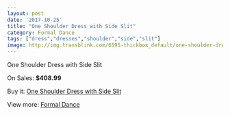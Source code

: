 ```yaml
---
layout: post
date: '2017-10-25'
title: "One Shoulder Dress with Side Slit"
category: Formal Dance
tags: ["dress","dresses","shoulder","side","slit"]
image: http://img.transblink.com/6595-thickbox_default/one-shoulder-dress-with-side-slit.jpg
---
```

One Shoulder Dress with Side Slit

On Sales: **$408.99**
<a href="https://www.transblink.com/en/formal-dance/2132-one-shoulder-dress-with-side-slit.html"><amp-img layout="responsive" width="600" height="600" src="//img.transblink.com/6595-thickbox_default/one-shoulder-dress-with-side-slit.jpg" alt="One Shoulder Dress with Side Slit 0" /></a>
<a href="https://www.transblink.com/en/formal-dance/2132-one-shoulder-dress-with-side-slit.html"><amp-img layout="responsive" width="600" height="600" src="//img.transblink.com/6599-thickbox_default/one-shoulder-dress-with-side-slit.jpg" alt="One Shoulder Dress with Side Slit 1" /></a>
<a href="https://www.transblink.com/en/formal-dance/2132-one-shoulder-dress-with-side-slit.html"><amp-img layout="responsive" width="600" height="600" src="//img.transblink.com/6598-thickbox_default/one-shoulder-dress-with-side-slit.jpg" alt="One Shoulder Dress with Side Slit 2" /></a>
<a href="https://www.transblink.com/en/formal-dance/2132-one-shoulder-dress-with-side-slit.html"><amp-img layout="responsive" width="600" height="600" src="//img.transblink.com/6597-thickbox_default/one-shoulder-dress-with-side-slit.jpg" alt="One Shoulder Dress with Side Slit 3" /></a>
<a href="https://www.transblink.com/en/formal-dance/2132-one-shoulder-dress-with-side-slit.html"><amp-img layout="responsive" width="600" height="600" src="//img.transblink.com/6596-thickbox_default/one-shoulder-dress-with-side-slit.jpg" alt="One Shoulder Dress with Side Slit 4" /></a>

Buy it: [One Shoulder Dress with Side Slit](https://www.transblink.com/en/formal-dance/2132-one-shoulder-dress-with-side-slit.html "One Shoulder Dress with Side Slit")

View more: [Formal Dance](https://www.transblink.com/en/6-formal-dance "Formal Dance")